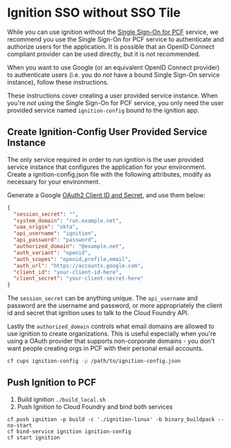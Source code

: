 # Ignition SSO without SSO Tile
While you can use ignition without the [Single Sign-On for PCF](https://network.pivotal.io/products/pivotal_single_sign-on_service) service, we recommend you use the Single Sign-On for PCF service to authenticate and authorize users for the application. It is possible that an OpenID Connect compliant provider can be used directly, but it is not recommended.

When you want to use Google (or an equivalent OpenID Connect provider) to authenticate users (i.e. you do _not_ have a bound Single Sign-On service instance), follow these instructions.

These instructions cover creating a user provided service instance. When you're _not_ using the Single Sign-On for PCF service, you only need the user provided service named `ignition-config` bound to the ignition app.

## Create Ignition-Config User Provided Service Instance
The only service required in order to run ignition is the user provided service instance that configures the application for your environment. Create a ignition-config.json file with the following attributes, modify as necessary for your environment.

Generate a Google [OAuth2 Client ID and Secret](https://console.developers.google.com/apis/credentials), and use them below:

```json
{
  "session_secret": "",
  "system_domain": "run.example.net",
  "uaa_origin": "okta",
  "api_username": "ignition",
  "api_password": "password",
  "authorized_domain": "@example.net",
  "auth_variant": "openid",
  "auth_scopes": "openid,profile,email",
  "auth_url": "https://accounts.google.com",
  "client_id": "your-client-id-here",
  "client_secret": "your-client-secret-here"  
}
```

The `session_secret` can be anything unique. The `api_username` and password are the username and password, or more appropriately the client id and secret that ignition uses to talk to the Cloud Foundry API.

Lastly the `authorized_domain` controls what email domains are allowed to use ignition to create organizations. This is useful especially when you're using a OAuth provider that supports non-corporate domains - you don't want people creating orgs in PCF with their personal email accounts.

```bash
cf cups ignition-config -p /path/to/ignition-config.json
```

## Push Ignition to PCF
1. Build ignition `./build_local.sh`
1. Push Ignition to Cloud Foundry and bind both services

  ```
  cf push ignition -p build -c './ignition-linux' -b binary_buildpack --no-start
  cf bind-service ignition ignition-config
  cf start ignition
  ```